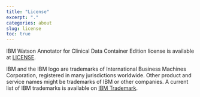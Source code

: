 ```yaml
---
title: "License"
excerpt: "."
categories: about
slug: license
toc: true
---
```


IBM Watson Annotator for Clinical Data Container Edition license is available at [LICENSE](https://github.com/IBM/acd-containers/blob/master/LICENSE).

IBM and the IBM logo are trademarks of International Business Machines Corporation, registered in many jurisdictions worldwide.
Other product and service names might be trademarks of IBM or other companies.
A current list of IBM trademarks is available on [IBM Trademark](https://www.ibm.com/thought-leadership/trademark/).
